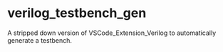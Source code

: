 # verilog_testbench_gen
A stripped down version of VSCode_Extension_Verilog to automatically generate a testbench.

